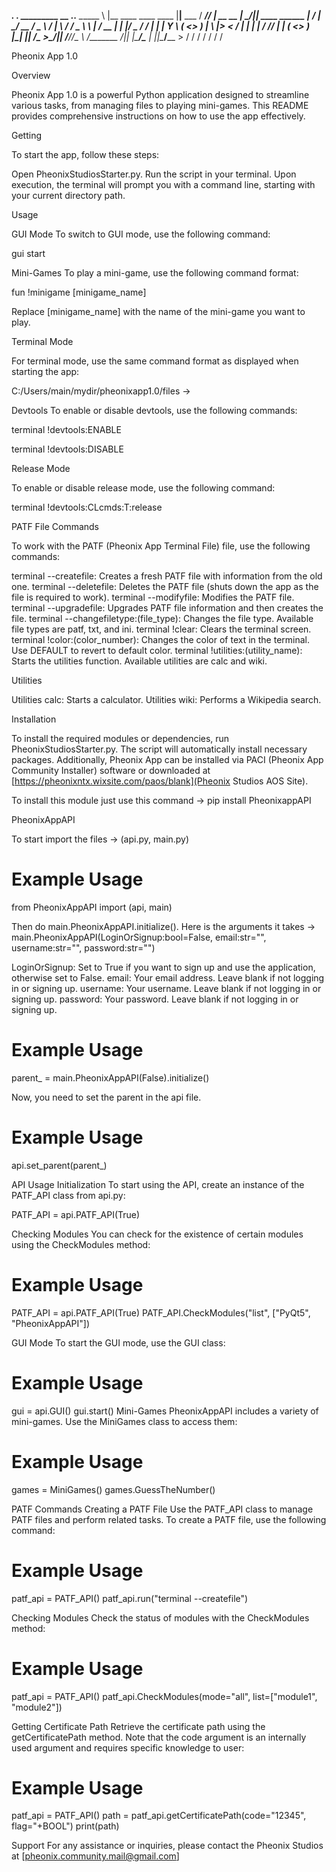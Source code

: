  __________.__                        .__           _________ __            .___.__
 \______   \  |__   ____  ____   ____ |__|__  ___  /   _____//  |_ __ __  __| _/|__| ____  ______
  |     ___/  |  \_/ __ \/  _ \ /    \|  \  \/  /  \_____  \\   __\  |  \/ __ | |  |/  _ \/  ___/
  |    |   |   Y  \  ___(  <_> )   |  \  |>    <   /        \|  | |  |  / /_/ | |  (  <_> )___ \
  |____|   |___|  /\___  >____/|___|  /__/__/\_ \ /_______  /|__| |____/\____ | |__|\____/____  >
                \/     \/           \/         \/         \/                 \/               \/

Pheonix App 1.0


Overview


Pheonix App 1.0 is a powerful Python application designed to streamline various tasks, from managing files to playing mini-games. This README provides comprehensive instructions on how to use the app effectively.

Getting

To start the app, follow these steps:

Open PheonixStudiosStarter.py.
Run the script in your terminal.
Upon execution, the terminal will prompt you with a command line, starting with your current directory path.

Usage

GUI Mode
To switch to GUI mode, use the following command:



gui start


Mini-Games
To play a mini-game, use the following command format:



fun !minigame [minigame_name]


Replace [minigame_name] with the name of the mini-game you want to play.

Terminal Mode


For terminal mode, use the same command format as displayed when starting the app:



C:/Users/main/mydir/pheonixapp1.0/files ->


Devtools
To enable or disable devtools, use the following commands:



terminal !devtools:ENABLE


terminal !devtools:DISABLE


Release Mode


To enable or disable release mode, use the following command:



terminal !devtools:CLcmds:T:release


PATF File Commands


To work with the PATF (Pheonix App Terminal File) file, use the following commands:


terminal --createfile: Creates a fresh PATF file with information from the old one.
terminal --deletefile: Deletes the PATF file (shuts down the app as the file is required to work).
terminal --modifyfile: Modifies the PATF file.
terminal --upgradefile: Upgrades PATF file information and then creates the file.
terminal --changefiletype:(file_type): Changes the file type. Available file types are patf, txt, and ini.
terminal !clear: Clears the terminal screen.
terminal !color:(color_number): Changes the color of text in the terminal. Use DEFAULT to revert to default color.
terminal !utilities:(utility_name): Starts the utilities function. Available utilities are calc and wiki.


Utilities


Utilities calc: Starts a calculator.
Utilities wiki: Performs a Wikipedia search.


Installation

To install the required modules or dependencies, run PheonixStudiosStarter.py. The script will automatically install necessary packages. Additionally, Pheonix App can be installed via PACI (Pheonix App Community Installer) software or downloaded at [https://pheonixntx.wixsite.com/paos/blank](Pheonix Studios AOS Site).

To install this module just use this command -> pip install PheonixappAPI


PheonixAppAPI

To start import the files -> (api.py, main.py)

# Example Usage

from PheonixAppAPI import (api, main)


Then do main.PheonixAppAPI.initialize(). Here is the arguments it takes -> main.PheonixAppAPI(LoginOrSignup:bool=False, email:str="", username:str="", password:str="")

LoginOrSignup: Set to True if you want to sign up and use the application, otherwise set to False.
email: Your email address. Leave blank if not logging in or signing up.
username: Your username. Leave blank if not logging in or signing up.
password: Your password. Leave blank if not logging in or signing up.

# Example Usage

parent_ = main.PheonixAppAPI(False).initialize()

Now, you need to set the parent in the api file.

# Example Usage

api.set_parent(parent_)


API Usage
Initialization
To start using the API, create an instance of the PATF_API class from api.py:

PATF_API = api.PATF_API(True)


Checking Modules
You can check for the existence of certain modules using the CheckModules method:

# Example Usage

PATF_API = api.PATF_API(True)
PATF_API.CheckModules("list", ["PyQt5", "PheonixAppAPI"])


GUI Mode
To start the GUI mode, use the GUI class:

# Example Usage

gui = api.GUI()
gui.start()
Mini-Games
PheonixAppAPI includes a variety of mini-games. Use the MiniGames class to access them:

# Example Usage

games = MiniGames()
games.GuessTheNumber()


PATF Commands
Creating a PATF File
Use the PATF_API class to manage PATF files and perform related tasks. To create a PATF file, use the following command:

# Example Usage

patf_api = PATF_API()
patf_api.run("terminal --createfile")


Checking Modules
Check the status of modules with the CheckModules method:

# Example Usage

patf_api = PATF_API()
patf_api.CheckModules(mode="all", list=["module1", "module2"])


Getting Certificate Path
Retrieve the certificate path using the getCertificatePath method. Note that the code argument is an internally used argument and requires specific knowledge to user:

# Example Usage

patf_api = PATF_API()
path = patf_api.getCertificatePath(code="12345", flag="+BOOL")
print(path)



Support
For any assistance or inquiries, please contact the Pheonix Studios at [pheonix.community.mail@gmail.com]